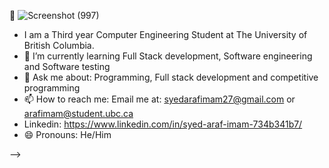   👋 ![Screenshot (997)](https://user-images.githubusercontent.com/86128944/128187470-b64de634-af3b-47bb-b8bd-d847ee6edc29.png)


- I am a Third year Computer Engineering Student at The University of British Columbia.
- 🌱 I’m currently learning Full Stack development, Software engineering and Software testing
- 💬 Ask me about: Programming, Full stack development and competitive programming
- 📫 How to reach me: Email me at: syedarafimam27@gmail.com or arafimam@student.ubc.ca
- Linkedin: https://www.linkedin.com/in/syed-araf-imam-734b341b7/
- 😄 Pronouns: He/Him

-->
